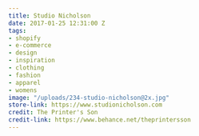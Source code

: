 ```yaml
---
title: Studio Nicholson
date: 2017-01-25 12:31:00 Z
tags:
- shopify
- e-commerce
- design
- inspiration
- clothing
- fashion
- apparel
- womens
image: "/uploads/234-studio-nicholson@2x.jpg"
store-link: https://www.studionicholson.com
credit: The Printer's Son
credit-link: https://www.behance.net/theprintersson
---
```


